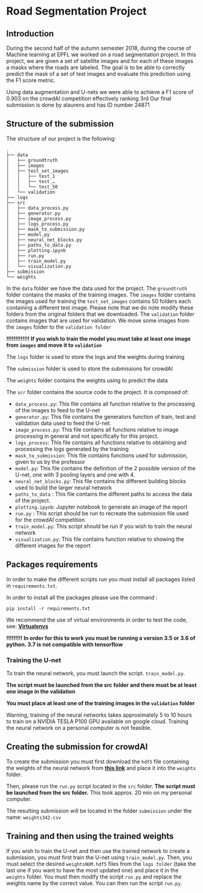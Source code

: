 # Road Segmentation Project

## Introduction

During the second half of the autumn semester 2018, during the course of Machine learning at EPFL we worked on a road segmentation project.
In this project, we are given a set of satellite images and for each of these images a masks where the roads are labeled. The goal is to be able to correctly predict the mask of a set of test images and evaluate this prediction using the F1 score metric.

Using data augmentation and U-nets we were able to achieve a F1 score of 0.903 on the crowdAI competition effectively ranking 3rd
Our final submission is done by alaurens and has ID number 24871

## Structure of the submission

The structure of our project is the following:
```
.
├── data
│   ├── groundtruth
│   ├── images
│   ├── test_set_images
│   │   ├── test_1
│   │   ├── test_…
│   │   └── test_50
│   └── validation
├── logs
├── src
│   ├── data_process.py
│   ├── generator.py
│   ├── image_process.py
│   ├── logs_process.py
│   ├── mask_to_submission.py
│   ├── model.py
│   ├── neural_net_blocks.py
│   ├── paths_to_data.py
│   ├── plotting.ipynb
│   ├── run.py
│   ├── train_model.py
│   └── visualization.py
├── submission
└── weights
```
In the `data` folder we have the data used for the project. The `groundtruth` folder contains the masks of the training images. The `images` folder contains the images used for training the `test_set_images` contains 50 folders each containing a different test image. Please note that we do note modify these folders from the original folders that we downloaded. The `validation` folder contains images that are used for validation. We move some images from the `images` folder to the `validation folder`

**!!!!!!!!!!!!! If you wish to train the model you must take at least one image from `images` and move it to `validation`**

The `logs` folder is used to store the logs and the weights during training

The `submission` folder is used to store the submissions for crowdAI

The `weights` folder contains the weights using to predict the data

The `scr` folder contains the source code to the project. It is composed of:
* `data_process.py`: This file contains all function relative to the processing of the images to feed to the U-net
* `generator.py`: This file contains the generators function of train, test and validation data used to feed the U-net.
* `image_process.py`: This file contains all functions relative to image processing in general and not specifically for this project.
* `logs_process`: This file contains all functions relative to obtaining and processing the logs generated by the training
* `mask_to_submission`: This file contains functions used for submission, given to us by the professor
* `model.py`: This file contains the definition of the 2 possible version of the U-net, one with 3  pooling layers and one with 4.
* `neural_net_blocks.py`: This file contains the different building blocks used to build the larger neural network
* `paths_to_data` : This file contains the different paths to access the data of the project.
* `plotting.ipynb`: Jupyter notebook to generate an image of the report
* `run.py` : This script should be run to recreate the submission file used for the crowdAI competition
* `train_model.py`: This script should be run if you wish to train the neural network
* `visualization.py`: This file contains function relative to showing the different images for the report


## Packages requirements
In order to make the different scripts run you must install all packages listed in `requirements.txt`.

In order to install all the packages please use the command :

`pip install -r requirements.txt`

We recommend the use of virtual environments in order to test the code, see: [**Virtualenvs**](https://www.youtube.com/watch?v=N5vscPTWKOk&ab_channel=CoreySchafer)

**!!!!!!!!! In order for this to work you must be running a version 3.5 or 3.6 of python. 3.7 is not compatible with tensorflow**

### Training the U-net

To train the neural network, you must launch the script. `train_model.py`.

**The script must be launched from the src folder and there must be at least one image in the validation**

**You must place at least one of the training images in the `validation` folder**

Warning, training of the neural networks takes approximately 5 to 10 hours to train on a NVIDIA TESLA P100 GPU available on google cloud. Training the neural network on a personal computer is not feasible.

## Creating the submission for crowdAI

To create the submission you must first download the `hdf5` file containing the weights of the neural network from [**this link**](https://drive.google.com/open?id=1AB4cjfnAnr3rNiNtIChgtamc1Cv9T8Cm) and place it into the `weights` folder.

Then, please run the `run.py` script located in the `src` folder. **The script must be launched from the src folder.** This took approx. 20 min on my personal computer.

The resulting submission will be located in the folder `submission` under the name: `weights342.csv`

## Training and then using the trained weights

If you wish to train the U-net and then use the trained network to create a submission, you must first train the U-net using `train_model.py`. Then, you must select the desired `weightsNUM.hdf5` files from the `logs folder` (take the last one if you want to have the most updated one) and place it in the `weights` folder. You must then modify the script `run.py` and replace the weights name by the correct value. You can then run the script `run.py`.
